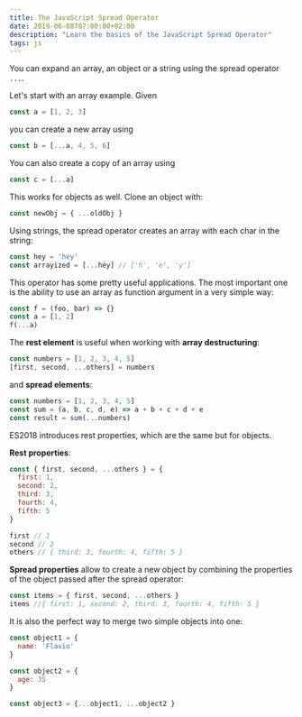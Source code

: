 ```yaml
---
title: The JavaScript Spread Operator
date: 2019-06-08T07:00:00+02:00
description: "Learn the basics of the JavaScript Spread Operator"
tags: js
---
```


You can expand an array, an object or a string using the spread operator `...`.

Let's start with an array example. Given

```js
const a = [1, 2, 3]
```

you can create a new array using

```js
const b = [...a, 4, 5, 6]
```

You can also create a copy of an array using

```js
const c = [...a]
```

This works for objects as well. Clone an object with:

```js
const newObj = { ...oldObj }
```

Using strings, the spread operator creates an array with each char in the string:

```js
const hey = 'hey'
const arrayized = [...hey] // ['h', 'e', 'y']
```

This operator has some pretty useful applications. The most important one is the ability to use an array as function argument in a very simple way:

```js
const f = (foo, bar) => {}
const a = [1, 2]
f(...a)
```

The **rest element** is useful when working with **array destructuring**:

```js
const numbers = [1, 2, 3, 4, 5]
[first, second, ...others] = numbers
```

and **spread elements**:

```js
const numbers = [1, 2, 3, 4, 5]
const sum = (a, b, c, d, e) => a + b + c + d + e
const result = sum(...numbers)
```

ES2018 introduces rest properties, which are the same but for objects.

**Rest properties**:

```js
const { first, second, ...others } = {
  first: 1,
  second: 2,
  third: 3,
  fourth: 4,
  fifth: 5
}

first // 1
second // 2
others // { third: 3, fourth: 4, fifth: 5 }
```

**Spread properties** allow to create a new object by combining the properties of the object passed after the spread operator:

```js
const items = { first, second, ...others }
items //{ first: 1, second: 2, third: 3, fourth: 4, fifth: 5 }
```

It is also the perfect way to merge two simple objects into one:

```js
const object1 = {
  name: 'Flavio'
}

const object2 = {
  age: 35
}

const object3 = {...object1, ...object2 }
```
